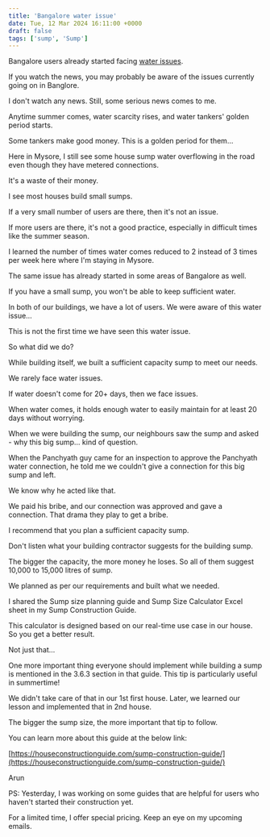```yaml
---
title: 'Bangalore water issue'
date: Tue, 12 Mar 2024 16:11:00 +0000
draft: false
tags: ['sump', 'Sump']
---
```


Bangalore users already started facing [water issues](https://www.livemint.com/news/india/bengaluru-water-crisis-news-hotels-disposable-utensils-shortage-lok-sabha-polls-karnataka-dk-shivakumar-congress-bjp-11710055127680.html).

If you watch the news, you may probably be aware of the issues currently going on in Banglore.

I don't watch any news. Still, some serious news comes to me.

Anytime summer comes, water scarcity rises, and water tankers' golden period starts.

Some tankers make good money. This is a golden period for them…

Here in Mysore, I still see some house sump water overflowing in the road even though they have metered connections.

It's a waste of their money.

I see most houses build small sumps.

If a very small number of users are there, then it's not an issue.

If more users are there, it's not a good practice, especially in difficult times like the summer season.

I learned the number of times water comes reduced to 2 instead of 3 times per week here where I'm staying in Mysore.

The same issue has already started in some areas of Bangalore as well.

If you have a small sump, you won't be able to keep sufficient water.

In both of our buildings, we have a lot of users. We were aware of this water issue…

This is not the first time we have seen this water issue.

So what did we do?

While building itself, we built a sufficient capacity sump to meet our needs.

We rarely face water issues.

If water doesn't come for 20+ days, then we face issues.

When water comes, it holds enough water to easily maintain for at least 20 days without worrying.

When we were building the sump, our neighbours saw the sump and asked - why this big sump… kind of question.

When the Panchyath guy came for an inspection to approve the Panchyath water connection, he told me we couldn't give a connection for this big sump and left.

We know why he acted like that.

We paid his bribe, and our connection was approved and gave a connection. That drama they play to get a bribe.

I recommend that you plan a sufficient capacity sump.

Don't listen what your building contractor suggests for the building sump.

The bigger the capacity, the more money he loses. So all of them suggest 10,000 to 15,000 litres of sump.

We planned as per our requirements and built what we needed.

I shared the Sump size planning guide and Sump Size Calculator Excel sheet in my Sump Construction Guide.

This calculator is designed based on our real-time use case in our house. So you get a better result.

Not just that…

One more important thing everyone should implement while building a sump is mentioned in the 3.6.3 section in that guide. This tip is particularly useful in summertime!

We didn't take care of that in our 1st first house. Later, we learned our lesson and implemented that in 2nd house.

The bigger the sump size, the more important that tip to follow.

You can learn more about this guide at the below link:

[https://houseconstructionguide.com/sump-construction-guide/](https://houseconstructionguide.com/sump-construction-guide/)

Arun

PS: Yesterday, I was working on some guides that are helpful for users who haven't started their construction yet.

For a limited time, I offer special pricing. Keep an eye on my upcoming emails.